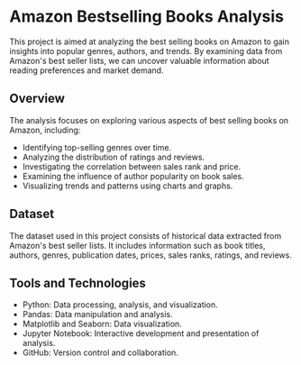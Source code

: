 # Amazon Bestselling Books Analysis

This project is aimed at analyzing the best selling books on Amazon to gain insights into popular genres, authors, and trends. By examining data from Amazon's best seller lists, we can uncover valuable information about reading preferences and market demand.

## Overview

The analysis focuses on exploring various aspects of best selling books on Amazon, including:

- Identifying top-selling genres over time.
- Analyzing the distribution of ratings and reviews.
- Investigating the correlation between sales rank and price.
- Examining the influence of author popularity on book sales.
- Visualizing trends and patterns using charts and graphs.

## Dataset
The dataset used in this project consists of historical data extracted from Amazon's best seller lists. It includes information such as book titles, authors, genres, publication dates, prices, sales ranks, ratings, and reviews.

## Tools and Technologies
- Python: Data processing, analysis, and visualization.
- Pandas: Data manipulation and analysis.
- Matplotlib and Seaborn: Data visualization.
- Jupyter Notebook: Interactive development and presentation of analysis.
- GitHub: Version control and collaboration.
